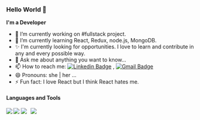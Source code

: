 ### Hello World 👋


**I'm a Developer** 

- 🔭 I’m currently working on #fullstack project.
- 🌱 I’m currently learning React, Redux, node.js, MongoDB.
- ✨ I'm currently looking for opportunities. I love to learn and contribute in any and every possible way.
- 💬 Ask me about anything you want to know...
- 📫 How to reach me: [![Linkedin Badge](https://img.shields.io/badge/-LinkedIn-blue?style=flat-square&logo=Linkedin&logoColor=white&link=https://www.https://www.linkedin.com/in/ariana-sunju-s-6800a51b2/)](https://www.linkedin.com/in/ariana-sunju-s-6800a51b2/) , [![Gmail Badge](https://img.shields.io/badge/-Gmail-c14438?style=flat-square&logo=Gmail&logoColor=white&link=mailto:sunju.shin1108@gmail.com.com)](mailto:sunju.shin1108@gmail.com)
- 😄 Pronouns: she | her ...
- ⚡ Fun fact: I love React but I think React hates me.

<h4>Languages and Tools<h4>
<code><img src="https://img.icons8.com/nolan/64/css-filetype.png" /></code>
<code><img src="https://img.icons8.com/nolan/64/html-5.png" /></code>
<code><img src="https://img.icons8.com/nolan/64/javascript.png" /></code>
<code> <img src="https://img.icons8.com/nolan/64/react-native.png" /></code>
